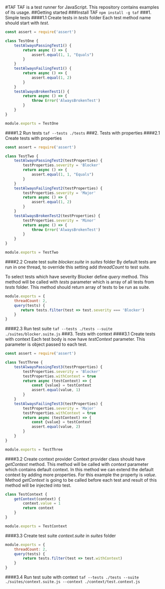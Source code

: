 #TAF
TAF is a test runner for JavaScript. This repository contains examples of its usage.
##Getting started
###Install TAF
`npm install -g taf`
###1. Simple tests 
####1.1 Create tests in *tests* folder
Each test method name should start with *test*.
```js
const assert = require('assert')

class TestOne {
    testAlwaysPassingTest1() {
        return async () => {
            assert.equal(1, 1, "Equals")
        }
    }
    testAlwaysFailingTest1() {
    	return async () => {
    	    assert.equal(1, 2)
    	}
    }
    testAlwaysBrokenTest1() {
        return async () => {
            throw Error('AlwaysBrokenTest')
        }
    }
}

module.exports = TestOne
```
####1.2 Run tests
`taf --tests ./tests`
###2. Tests with properties 
####2.1 Create tests with properties
```js
const assert = require('assert')

class TestTwo {
    testAlwaysPassingTest2(testProperties) {
        testProperties.severity = 'Blocker'
        return async () => {
            assert.equal(1, 1, "Equals")
        }
    }
    testAlwaysFailingTest2(testProperties) {
        testProperties.severity = 'Major'
        return async () => {
            assert.equal(1, 2)
        }
    }
    testAlwaysBrokenTest2(testProperties) {
        testProperties.severity = 'Minor'
        return async () => {
            throw Error('AlwaysBrokenTest')
        }
    }
}

module.exports = TestTwo
```
####2.2 Create test suite *blocker.suite* in *suites* folder
By default tests are run in one thread, to override this setting add *threadCount* to test suite.

To select tests which have severity Blocker define *query* method. This method will be called with 
*tests* parameter which is array of all tests from *tests* folder. This method should return array 
of tests to be run as suite.
```js
module.exports = {
    threadCount: 2,
    query(tests) {
       return tests.filter(test => test.severity === 'Blocker')
    }
}
```
####2.3 Run test suite
`taf --tests ./tests --suite ./suites/blocker.suite.js`
###3. Tests with context
####3.1 Create tests with context
Each test body is now have *testContext* parameter. This parameter is object passed to each test.
```js
const assert = require('assert')

class TestThree {
    testAlwaysPassingTest3(testProperties) {
        testProperties.severity = 'Blocker'
        testProperties.withContext = true
        return async (testContext) => {
            const {value} = testContext
            assert.equal(value, 1)
        }
    }
    testAlwaysFailingTest3(testProperties) {
        testProperties.severity = 'Major'
        testProperties.withContext = true
        return async (testContext) => {
            const {value} = testContext
            assert.equal(value, 2)
        }
    }
}

module.exports = TestThree
```
####3.2 Create context provider
Context provider class should have *getContext* method. This method will be called with *context* parameter 
which contains default context. In this method we can extend the default context by adding more properties. 
For this example the property is *value*. Method *getContext* is going to be called before each test and result of 
this method will be injected into test.
```js
class TestContext {
    getContext(context) {
        context.value = 1
        return context
    }
}

module.exports = TestContext
```
####3.3 Create test suite *context.suite* in *suites* folder
```js
module.exports = {
    threadCount: 2,
    query(tests) {
        return tests.filter(test => test.withContext)
    }
}
```
####3.4 Run test suite with context
`taf --tests ./tests --suite ./suites/context.suite.js --context ./context/test.context.js`
